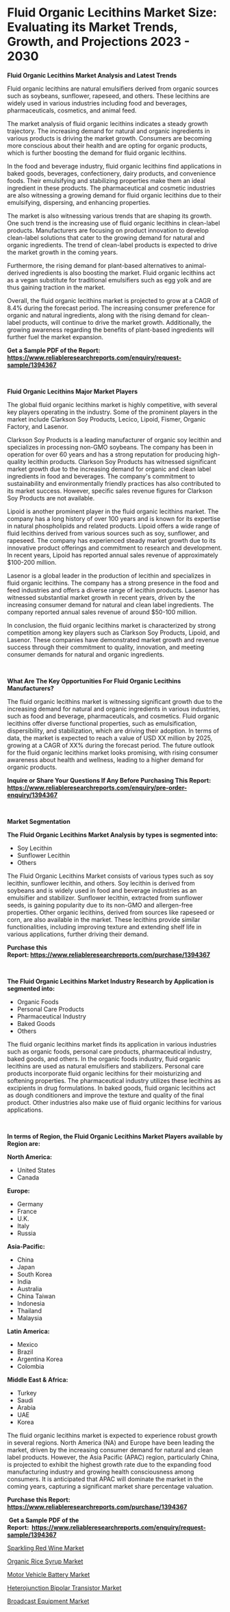 <p><h1>Fluid Organic Lecithins Market Size: Evaluating its Market Trends, Growth, and Projections 2023 - 2030</h1></p><p><strong>Fluid Organic Lecithins Market Analysis and Latest Trends</strong></p>
<p><p>Fluid organic lecithins are natural emulsifiers derived from organic sources such as soybeans, sunflower, rapeseed, and others. These lecithins are widely used in various industries including food and beverages, pharmaceuticals, cosmetics, and animal feed.</p><p>The market analysis of fluid organic lecithins indicates a steady growth trajectory. The increasing demand for natural and organic ingredients in various products is driving the market growth. Consumers are becoming more conscious about their health and are opting for organic products, which is further boosting the demand for fluid organic lecithins.</p><p>In the food and beverage industry, fluid organic lecithins find applications in baked goods, beverages, confectionery, dairy products, and convenience foods. Their emulsifying and stabilizing properties make them an ideal ingredient in these products. The pharmaceutical and cosmetic industries are also witnessing a growing demand for fluid organic lecithins due to their emulsifying, dispersing, and enhancing properties.</p><p>The market is also witnessing various trends that are shaping its growth. One such trend is the increasing use of fluid organic lecithins in clean-label products. Manufacturers are focusing on product innovation to develop clean-label solutions that cater to the growing demand for natural and organic ingredients. The trend of clean-label products is expected to drive the market growth in the coming years.</p><p>Furthermore, the rising demand for plant-based alternatives to animal-derived ingredients is also boosting the market. Fluid organic lecithins act as a vegan substitute for traditional emulsifiers such as egg yolk and are thus gaining traction in the market.</p><p>Overall, the fluid organic lecithins market is projected to grow at a CAGR of 8.4% during the forecast period. The increasing consumer preference for organic and natural ingredients, along with the rising demand for clean-label products, will continue to drive the market growth. Additionally, the growing awareness regarding the benefits of plant-based ingredients will further fuel the market expansion.</p></p>
<p><strong>Get a Sample PDF of the Report:&nbsp; <a href="https://www.reliableresearchreports.com/enquiry/request-sample/1394367">https://www.reliableresearchreports.com/enquiry/request-sample/1394367</a></strong></p>
<p>&nbsp;</p>
<p><strong>Fluid Organic Lecithins Major Market Players</strong></p>
<p><p>The global fluid organic lecithins market is highly competitive, with several key players operating in the industry. Some of the prominent players in the market include Clarkson Soy Products, Lecico, Lipoid, Fismer, Organic Factory, and Lasenor.</p><p>Clarkson Soy Products is a leading manufacturer of organic soy lecithin and specializes in processing non-GMO soybeans. The company has been in operation for over 60 years and has a strong reputation for producing high-quality lecithin products. Clarkson Soy Products has witnessed significant market growth due to the increasing demand for organic and clean label ingredients in food and beverages. The company's commitment to sustainability and environmentally friendly practices has also contributed to its market success. However, specific sales revenue figures for Clarkson Soy Products are not available.</p><p>Lipoid is another prominent player in the fluid organic lecithins market. The company has a long history of over 100 years and is known for its expertise in natural phospholipids and related products. Lipoid offers a wide range of fluid lecithins derived from various sources such as soy, sunflower, and rapeseed. The company has experienced steady market growth due to its innovative product offerings and commitment to research and development. In recent years, Lipoid has reported annual sales revenue of approximately $100-200 million.</p><p>Lasenor is a global leader in the production of lecithin and specializes in fluid organic lecithins. The company has a strong presence in the food and feed industries and offers a diverse range of lecithin products. Lasenor has witnessed substantial market growth in recent years, driven by the increasing consumer demand for natural and clean label ingredients. The company reported annual sales revenue of around $50-100 million.</p><p>In conclusion, the fluid organic lecithins market is characterized by strong competition among key players such as Clarkson Soy Products, Lipoid, and Lasenor. These companies have demonstrated market growth and revenue success through their commitment to quality, innovation, and meeting consumer demands for natural and organic ingredients.</p></p>
<p>&nbsp;</p>
<p><strong>What Are The Key Opportunities For Fluid Organic Lecithins Manufacturers?</strong></p>
<p><p>The fluid organic lecithins market is witnessing significant growth due to the increasing demand for natural and organic ingredients in various industries, such as food and beverage, pharmaceuticals, and cosmetics. Fluid organic lecithins offer diverse functional properties, such as emulsification, dispersibility, and stabilization, which are driving their adoption. In terms of data, the market is expected to reach a value of USD XX million by 2025, growing at a CAGR of XX% during the forecast period. The future outlook for the fluid organic lecithins market looks promising, with rising consumer awareness about health and wellness, leading to a higher demand for organic products.</p></p>
<p><strong>Inquire or Share Your Questions If Any Before Purchasing This Report: <a href="https://www.reliableresearchreports.com/enquiry/pre-order-enquiry/1394367">https://www.reliableresearchreports.com/enquiry/pre-order-enquiry/1394367</a></strong></p>
<p>&nbsp;</p>
<p><strong>Market Segmentation</strong></p>
<p><strong>The Fluid Organic Lecithins Market Analysis by types is segmented into:</strong></p>
<p><ul><li>Soy Lecithin</li><li>Sunflower Lecithin</li><li>Others</li></ul></p>
<p><p>The Fluid Organic Lecithins Market consists of various types such as soy lecithin, sunflower lecithin, and others. Soy lecithin is derived from soybeans and is widely used in food and beverage industries as an emulsifier and stabilizer. Sunflower lecithin, extracted from sunflower seeds, is gaining popularity due to its non-GMO and allergen-free properties. Other organic lecithins, derived from sources like rapeseed or corn, are also available in the market. These lecithins provide similar functionalities, including improving texture and extending shelf life in various applications, further driving their demand.</p></p>
<p><strong>Purchase this Report:&nbsp;<a href="https://www.reliableresearchreports.com/purchase/1394367">https://www.reliableresearchreports.com/purchase/1394367</a></strong></p>
<p>&nbsp;</p>
<p><strong>The Fluid Organic Lecithins Market Industry Research by Application is segmented into:</strong></p>
<p><ul><li>Organic Foods</li><li>Personal Care Products</li><li>Pharmaceutical Industry</li><li>Baked Goods</li><li>Others</li></ul></p>
<p><p>The fluid organic lecithins market finds its application in various industries such as organic foods, personal care products, pharmaceutical industry, baked goods, and others. In the organic foods industry, fluid organic lecithins are used as natural emulsifiers and stabilizers. Personal care products incorporate fluid organic lecithins for their moisturizing and softening properties. The pharmaceutical industry utilizes these lecithins as excipients in drug formulations. In baked goods, fluid organic lecithins act as dough conditioners and improve the texture and quality of the final product. Other industries also make use of fluid organic lecithins for various applications.</p></p>
<p>&nbsp;</p>
<p><strong>In terms of Region, the Fluid Organic Lecithins Market Players available by Region are:</strong></p>
<p>
    <p> <strong> North America: </strong>
        <ul>
            <li>United States</li>
            <li>Canada</li>
        </ul>
        </p> 
    <p> <strong> Europe: </strong>
        <ul>
            <li>Germany</li>
            <li>France</li>
            <li>U.K.</li>
            <li>Italy</li>
            <li>Russia</li>
        </ul>
        </p> 
    <p> <strong> Asia-Pacific: </strong>
        <ul>
            <li>China</li>
            <li>Japan</li>
            <li>South Korea</li>
            <li>India</li>
            <li>Australia</li>
            <li>China Taiwan</li>
            <li>Indonesia</li>
            <li>Thailand</li>
            <li>Malaysia</li>
        </ul>
        </p> 
    <p> <strong> Latin America: </strong>
        <ul>
            <li>Mexico</li>
            <li>Brazil</li>
            <li>Argentina Korea</li>
            <li>Colombia</li>
        </ul>
        </p> 
    <p> <strong> Middle East & Africa: </strong>
        <ul>
            <li>Turkey</li>
            <li>Saudi</li>
            <li>Arabia</li>
            <li>UAE</li>
            <li>Korea</li>
        </ul>
    </p>
    </p>
<p><p>The fluid organic lecithins market is expected to experience robust growth in several regions. North America (NA) and Europe have been leading the market, driven by the increasing consumer demand for natural and clean label products. However, the Asia Pacific (APAC) region, particularly China, is projected to exhibit the highest growth rate due to the expanding food manufacturing industry and growing health consciousness among consumers. It is anticipated that APAC will dominate the market in the coming years, capturing a significant market share percentage valuation.</p></p>
<p><strong>Purchase this Report: <a href="https://www.reliableresearchreports.com/purchase/1394367">https://www.reliableresearchreports.com/purchase/1394367</a></strong></p>
<p>&nbsp;<strong>Get a Sample PDF of the Report:&nbsp;&nbsp;<a href="https://www.reliableresearchreports.com/enquiry/request-sample/1394367">https://www.reliableresearchreports.com/enquiry/request-sample/1394367</a></strong></p>
<p><strong></strong></p>
<p><p><a href="https://medium.com/@dannyharber1978/sparkling-red-wine-market-size-growth-forecast-2023-2030-9bd4375febde">Sparkling Red Wine Market</a></p><p><a href="https://www.linkedin.com/pulse/organic-rice-syrup-market-insights-players-forecast-till-knvie/">Organic Rice Syrup Market</a></p><p><a href="https://www.linkedin.com/pulse/motor-vehicle-battery-market-research-report-unlocks-analysis-hh5qe/">Motor Vehicle Battery Market</a></p><p><a href="https://medium.com/@ridhantakke90/heterojunction-bipolar-transistor-market-size-growth-forecast-2023-2030-d2706c0f8a74">Heterojunction Bipolar Transistor Market</a></p><p><a href="https://www.linkedin.com/pulse/broadcast-equipment-market-challenges-opportunities-growth-e3tyc/">Broadcast Equipment Market</a></p></p>